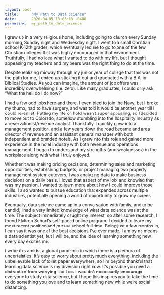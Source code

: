 ```yaml
---
layout: post
title:      "My Path to Data Science"
date:       2020-04-05 13:03:08 -0400
permalink:  my_path_to_data_science
---
```



I grew up in a very religious home, including going to church every Sunday morning, Sunday night and Wednesday night. I went to a small Christian school K-12th grades, which eventually led me to go to one of the few Christian colleges that was highly encouraged in that environment. Truthfully, I had no idea what I wanted to do with my life, but I thought appeasing my teachers and my peers was the right thing to do at the time.

Despite realizing midway through my junior year of college that this was not the path for me, I ended up sticking it out and graduated with a B.A. in Biblical Studies. As you can imagine, the amount of job offers was incredibly overwhelming (i.e. zero). Like many graduates, I could only ask, “What the hell do I do now?”

I had a few odd jobs here and there. I even tried to join the Navy, but I broke my thumb, had to have surgery, and was told it would be another year till I could re-enlist. Putting my life on hold wasn’t super appealing, so I decided to move out to Colorado, somehow stumbling into the hospitality industry as a reservationist/revenue analyst. Thankfully, I quickly grew into a management position, and a few years down the road became and area director of revenue and an assistant general manager with both independent and branded hotels. As I grew into this role and gained more experience in the hotel industry with both revenue and operations management, I began to understand my strengths (and weaknesses) in the workplace along with what I truly enjoyed.

Whether it was making pricing decisions, determining sales and marketing opportunities, establishing budgets, or project managing two property management system cutovers, I was analyzing data to make business decisions on a daily basis. I loved that aspect of my job, and knowing that was my passion, I wanted to learn more about how I could improve those skills. I also wanted to pursue education that expanded across multiple industries, potentially opening a world of opportunity to grow my career. 

Eventually, data science came up in a conversation with family, and to be candid, I had a very limited knowledge of what data science was at the time. The subject immediately caught my interest, so after some research, I found Flatiron School’s self-paced online program. I decided to leave my most recent position and pursue school full time. Being just a few months in, I can say it was one of the best decisions I’ve ever made. I am by no means a data scientist yet, but I will be, and the idea of learning something new every day excites me.

I write this amidst a global pandemic in which there is a plethora of uncertainties. It’s easy to worry about pretty much everything, including the unbelievable lack of toilet paper everywhere, so I’m beyond thankful that learning data science is my diversion right now. It’s possible you need a distraction from worrying like I do. I wouldn’t necessarily encourage everyone to study data science, but I hope this inspires you to take the time to do something you love and to learn something new while we’re social distancing.

